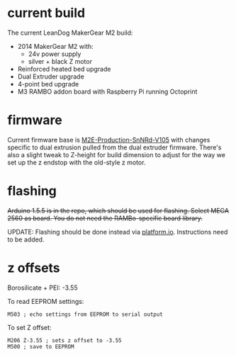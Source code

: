 # current build

The current LeanDog MakerGear M2 build:

* 2014 MakerGear M2 with:
  * 24v power supply
  * silver + black Z motor
* Reinforced heated bed upgrade
* Dual Extruder upgrade
* 4-point bed upgrade
* M3 RAMBO addon board with Raspberry Pi running Octoprint

# firmware

Current firmware base is [M2E-Production-SnNRd-V105](http://makergear.wikidot.com/local--files/m2-firmware/M2E-Production-SnNRd-V105.zip) with changes specific to dual extrusion pulled from the dual extruder firmware. There's also a slight tweak to Z-height for build dimension to adjust for the way we set up the z endstop with the old-style z motor.

# flashing

~~Arduino 1.5.5 is in the repo, which should be used for flashing. Select MEGA
2560 as board. You do not need the RAMBo-specific board library.~~

UPDATE: Flashing should be done instead via [platform.io](www.platformio.org).
Instructions need to be added.

# z offsets

Borosilicate + PEI: -3.55

To read EEPROM settings:

```
M503 ; echo settings from EEPROM to serial output
```

To set Z offset:

```
M206 Z-3.55 ; sets z offset to -3.55
M500 ; save to EEPROM
```
